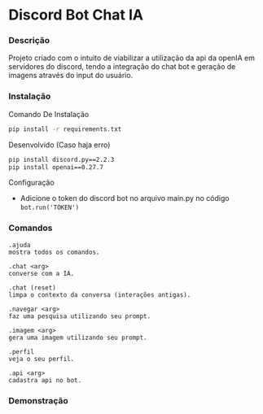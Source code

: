 # Discord Bot Chat IA

### Descrição

Projeto criado com o intuito de viabilizar a utilização da api da openIA em servidores do discord, tendo a integração do chat bot e geração de imagens através do input do usuário.

### Instalação

Comando De Instalação
```bash
pip install -r requirements.txt
```

Desenvolvido (Caso haja erro)
```bash
pip install discord.py==2.2.3
pip install openai==0.27.7
```

Configuração

- Adicione o token do discord bot no arquivo main.py no código `bot.run('TOKEN')`

### Comandos

```
.ajuda
mostra todos os comandos.

.chat <arg>
converse com a IA.

.chat (reset)
limpa o contexto da conversa (interações antigas).

.navegar <arg>
faz uma pesquisa utilizando seu prompt.

.imagem <arg>
gera uma imagem utilizando seu prompt.

.perfil
veja o seu perfil.

.api <arg>
cadastra api no bot.
```

### Demonstração


